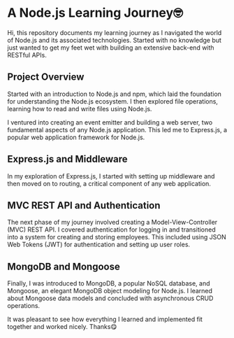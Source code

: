 # A Node.js Learning Journey🤓

Hi, this repository documents my learning journey as I navigated the world of Node.js and its associated technologies. Started with no knowledge but just wanted to get my feet wet with building an extensive back-end with RESTful APIs.

## Project Overview

Started with an introduction to Node.js and npm, which laid the foundation for understanding the Node.js ecosystem. I then explored file operations, learning how to read and write files using Node.js.

I ventured into creating an event emitter and building a web server, two fundamental aspects of any Node.js application. This led me to Express.js, a popular web application framework for Node.js.

## Express.js and Middleware

In my exploration of Express.js, I started with setting up middleware and then moved on to routing, a critical component of any web application.

## MVC REST API and Authentication

The next phase of my journey involved creating a Model-View-Controller (MVC) REST API. I covered authentication for logging in and transitioned into a system for creating and storing employees. This included using JSON Web Tokens (JWT) for authentication and setting up user roles.

## MongoDB and Mongoose

Finally, I was introduced to MongoDB, a popular NoSQL database, and Mongoose, an elegant MongoDB object modeling for Node.js. I learned about Mongoose data models and concluded with asynchronous CRUD operations.

It was pleasant to see how everything I learned and implemented fit together and worked nicely. Thanks😋
